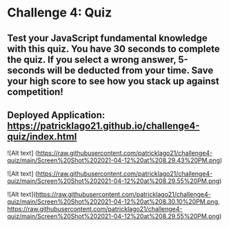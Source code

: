 # Challenge 4: Quiz

## Test your JavaScript fundamental knowledge with this quiz. You have 30 seconds to complete the quiz. If you select a wrong answer, 5-seconds will be deducted from your time. Save your high score to see how you stack up against competition!

## Deployed Application: https://patricklago21.github.io/challenge4-quiz/index.html

![Alt text] (https://raw.githubusercontent.com/patricklago21/challenge4-quiz/main/Screen%20Shot%202021-04-12%20at%208.29.43%20PM.png)

![Alt text] (https://raw.githubusercontent.com/patricklago21/challenge4-quiz/main/Screen%20Shot%202021-04-12%20at%208.29.55%20PM.png)

![Alt text](https://raw.githubusercontent.com/patricklago21/challenge4-quiz/main/Screen%20Shot%202021-04-12%20at%208.30.10%20PM.png, https://raw.githubusercontent.com/patricklago21/challenge4-quiz/main/Screen%20Shot%202021-04-12%20at%208.29.55%20PM.png)
